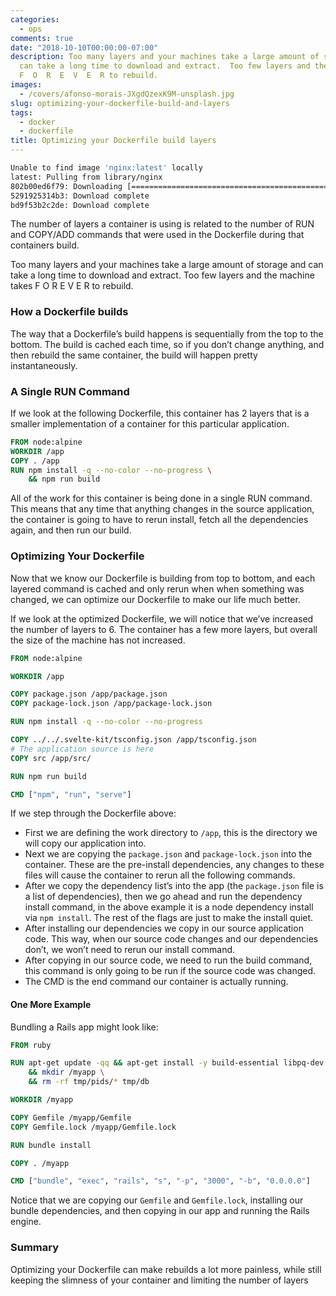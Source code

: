 ```yaml
---
categories:
  - ops
comments: true
date: "2018-10-10T00:00:00-07:00"
description: Too many layers and your machines take a large amount of storage and
  can take a long time to download and extract.  Too few layers and the machine takes
  F  O  R  E  V  E  R to rebuild.
images:
  - /covers/afonso-morais-JXgdQzexK9M-unsplash.jpg
slug: optimizing-your-dockerfile-build-and-layers
tags:
  - docker
  - dockerfile
title: Optimizing your Dockerfile build layers
---
```


```bash
Unable to find image 'nginx:latest' locally
latest: Pulling from library/nginx
802b00ed6f79: Downloading [================================================>  ]  21.63MB/22.49MB
5291925314b3: Download complete
bd9f53b2c2de: Download complete
```

The number of layers a container is using is related to the number of RUN and COPY/ADD commands that were used in the Dockerfile during that containers build.

Too many layers and your machines take a large amount of storage and can take a long time to download and extract. Too few layers and the machine takes F O R E V E R to rebuild.

### How a Dockerfile builds

The way that a Dockerfile’s build happens is sequentially from the top to the bottom. The build is cached each time, so if you don’t change anything, and then rebuild the same container, the build will happen pretty instantaneously.

### A Single RUN Command

If we look at the following Dockerfile, this container has 2 layers that is a smaller implementation of a container for this particular application.

```dockerfile
FROM node:alpine
WORKDIR /app
COPY . /app
RUN npm install -q --no-color --no-progress \
	&& npm run build
```

All of the work for this container is being done in a single RUN command. This means that any time that anything changes in the source application, the container is going to have to rerun install, fetch all the dependencies again, and then run our build.

### Optimizing Your Dockerfile

Now that we know our Dockerfile is building from top to bottom, and each layered command is cached and only rerun when when something was changed, we can optimize our Dockerfile to make our life much better.

If we look at the optimized Dockerfile, we will notice that we’ve increased the number of layers to 6. The container has a few more layers, but overall the size of the machine has not increased.

```dockerfile
FROM node:alpine

WORKDIR /app

COPY package.json /app/package.json
COPY package-lock.json /app/package-lock.json

RUN npm install -q --no-color --no-progress

COPY ../../.svelte-kit/tsconfig.json /app/tsconfig.json
# The application source is here
COPY src /app/src/

RUN npm run build

CMD ["npm", "run", "serve"]
```

If we step through the Dockerfile above:

- First we are defining the work directory to `/app`, this is the directory we will copy our application into.
- Next we are copying the `package.json` and `package-lock.json` into the container. These are the pre-install dependencies, any changes to these files will cause the container to rerun all the following commands.
- After we copy the dependency list’s into the app (the `package.json` file is a list of dependencies), then we go ahead and run the dependency install command, in the above example it is a node dependency install via `npm install`. The rest of the flags are just to make the install quiet.
- After installing our dependencies we copy in our source application code. This way, when our source code changes and our dependencies don’t, we won’t need to rerun our install command.
- After copying in our source code, we need to run the build command, this command is only going to be run if the source code was changed.
- The CMD is the end command our container is actually running.

#### One More Example

Bundling a Rails app might look like:

```dockerfile
FROM ruby

RUN apt-get update -qq && apt-get install -y build-essential libpq-dev nodejs \
    && mkdir /myapp \
    && rm -rf tmp/pids/* tmp/db

WORKDIR /myapp

COPY Gemfile /myapp/Gemfile
COPY Gemfile.lock /myapp/Gemfile.lock

RUN bundle install

COPY . /myapp

CMD ["bundle", "exec", "rails", "s", "-p", "3000", "-b", "0.0.0.0"]
```

Notice that we are copying our `Gemfile` and `Gemfile.lock`, installing our bundle dependencies, and then copying in our app and running the Rails engine.

### Summary

Optimizing your Dockerfile can make rebuilds a lot more painless, while still keeping the slimness of your container and limiting the number of layers
